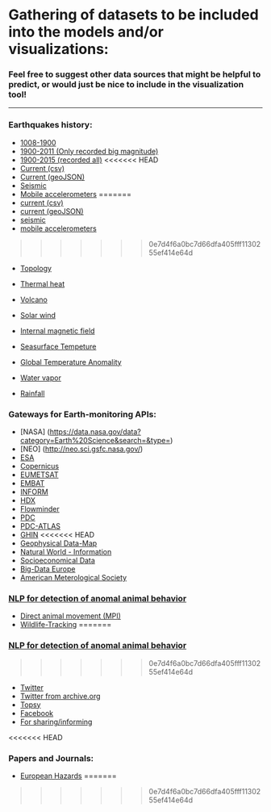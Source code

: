 # Gathering of datasets to be included into the models and/or visualizations:

### Feel free to suggest other data sources that might be helpful to predict, or would just be nice to include in the visualization tool!
_______________________________________________________________________________________________________________________________

### Earthquakes history:
- [1008-1900](http://www.emidius.eu/GEH/)
- [1900-2011 (Only recorded big magnitude)](http://www.isc.ac.uk/iscgem/download.php) 
- [1900-2015 (recorded all)](http://earthquake.usgs.gov/earthquakes/search/)
<<<<<<< HEAD
- [Current (csv)](http://earthquake.usgs.gov/earthquakes/feed/v1.0/csv.php)
- [Current (geoJSON)](http://earthquake.usgs.gov/earthquakes/feed/v1.0/geojson.php)
- [Seismic](https://www.unavco.org/data/data.html)
- [Mobile accelerometers](http://bayen.eecs.berkeley.edu/sites/default/files/journals/06470715.pdf)
=======
- [current (csv)](http://earthquake.usgs.gov/earthquakes/feed/v1.0/csv.php)
- [current (geoJSON)](http://earthquake.usgs.gov/earthquakes/feed/v1.0/geojson.php)
- [seismic](https://www.unavco.org/data/data.html)
- [mobile accelerometers](http://bayen.eecs.berkeley.edu/sites/default/files/journals/06470715.pdf)
>>>>>>> 0e7d4f6a0bc7d66dfa405fff1130255ef414e64d
- [Topology](http://opentopo.sdsc.edu/gridsphere/gridsphere?cid=datasets)

- [Thermal heat](http://www.heatflow.und.edu/data.html)
- [Volcano](http://www.volcano.si.edu/tdpmap/)
- [Solar wind](http://www.srl.caltech.edu/cgi-bin/dib/rundibviewssprotonsl2/ACE/ASC/DATA/level2/ssprotons?ss_data_12min.hdf!hdfref;tag=1962,ref=3,s=0)
- [Internal magnetic field](http://www.srl.caltech.edu/cgi-bin/dib/rundibviewmagl2/ACE/ASC/DATA/level2/mag?mag_data_1day.hdf!hdfref;tag=1962,ref=6,s=0)
- [Seasurface Tempeture](http://neo.sci.gsfc.nasa.gov/view.php?datasetId=MYD28D)
- [Global Temperature Anomality](http://neo.sci.gsfc.nasa.gov/view.php?datasetId=GISS_TA_M)
- [Water vapor](http://neo.sci.gsfc.nasa.gov/view.php?datasetId=MYDAL2_M_SKY_WV)
- [Rainfall](http://neo.sci.gsfc.nasa.gov/view.php?datasetId=TRMM_3B43M)

### Gateways for Earth-monitoring APIs: 
- [NASA] (https://data.nasa.gov/data?category=Earth%20Science&search=&type=)
- [NEO] (http://neo.sci.gsfc.nasa.gov/)
- [ESA](https://earth.esa.int/web/guest/data-access/online-archives)
- [Copernicus](https://copernicusdata.esa.int/)
- [EUMETSAT](http://www.eumetsat.int/website/home/Data/DataDelivery/OnlineDataAccess/index.html)
- [EMBAT](http://www.emdat.be/world-map)
- [INFORM](http://www.inform-index.org/)
- [HDX](http://www.inform-index.org/)
- [Flowminder](http://www.flowminder.org/)
- [PDC](http://www.pdc.org/)
- [PDC-ATLAS](http://atlas.pdc.org/atlas/)
- [GHIN](http://ghin.pdc.org/ghin/catalog/search/browse/browse.page)
<<<<<<< HEAD
- [Geophysical Data-Map](http://maps.ngdc.noaa.gov/viewers/geophysics/)
- [Natural World - Information](http://www.naturalearthdata.com/)
- [Socioeconomical Data](http://sedac.ciesin.columbia.edu/)
- [Big-Data Europe](http://www.big-data-europe.eu/climate/)
- [American Meterological Society](http://www.ametsoc.org/AMSedu/ECS/index.html)

### [NLP for detection of anomal animal behavior](http://en.m.wikipedia.org/wiki/Earthquake_prediction#Animal_behavior)
- [Direct animal movement (MPI)](https://www.movebank.org/)
- [Wildlife-Tracking](http://www.wildlifetracking.org/)
=======

### [NLP for detection of anomal animal behavior](http://en.m.wikipedia.org/wiki/Earthquake_prediction#Animal_behavior)
>>>>>>> 0e7d4f6a0bc7d66dfa405fff1130255ef414e64d
- [Twitter](https://dev.twitter.com/rest/reference/get/search/tweets)
- [Twitter from archive.org](https://archive.org/details/twitterstream)
- [Topsy](http://about.topsy.com/)
- [Facebook](https://developers.facebook.com/)
- [For sharing/informing](https://docs.oneall.com/api/)


<<<<<<< HEAD
### Papers and Journals:
- [European Hazards](http://www.natural-hazards-and-earth-system-sciences.net/index.html)
=======
 
>>>>>>> 0e7d4f6a0bc7d66dfa405fff1130255ef414e64d

